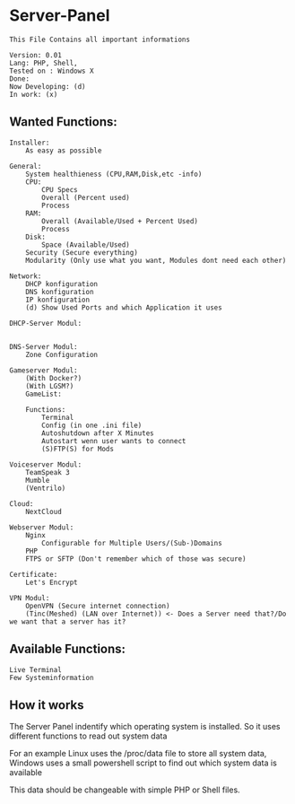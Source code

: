 # Server-Panel
	This File Contains all important informations
	
	Version: 0.01
	Lang: PHP, Shell, 
	Tested on : Windows X
	Done: 
	Now Developing: (d)
	In work: (x)

## Wanted Functions:
	Installer:
		As easy as possible

	General:
		System healthieness (CPU,RAM,Disk,etc -info)
		CPU:
			CPU Specs
			Overall (Percent used)
			Process
		RAM:
			Overall (Available/Used + Percent Used)
			Process
		Disk:
			Space (Available/Used)
		Security (Secure everything)
		Modularity (Only use what you want, Modules dont need each other)

	Network:
		DHCP konfiguration
		DNS konfiguration
		IP konfiguration
		(d)	Show Used Ports and which Application it uses

	DHCP-Server Modul:
	
	
	DNS-Server Modul:
		Zone Configuration

	Gameserver Modul:
		(With Docker?)
		(With LGSM?)
		GameList:
		
		Functions:
			Terminal
			Config (in one .ini file)
			Autoshutdown after X Minutes
			Autostart wenn user wants to connect
			(S)FTP(S) for Mods

	Voiceserver Modul:
		TeamSpeak 3
		Mumble
		(Ventrilo)

	Cloud:
		NextCloud

	Webserver Modul:
		Nginx
			Configurable for Multiple Users/(Sub-)Domains
		PHP
		FTPS or SFTP (Don't remember which of those was secure)

	Certificate:
		Let's Encrypt

	VPN Modul:
		OpenVPN (Secure internet connection)
		(Tinc(Meshed) (LAN over Internet)) <- Does a Server need that?/Do we want that a server has it?

## Available Functions:
	Live Terminal
	Few Systeminformation



## How it works
The Server Panel indentify which operating system is installed.
So it uses different functions to read out system data

For an example Linux uses the /proc/data file to store all 
system data, Windows uses a small powershell script to find
out which system data is available

This data should be changeable with simple PHP or Shell files.

